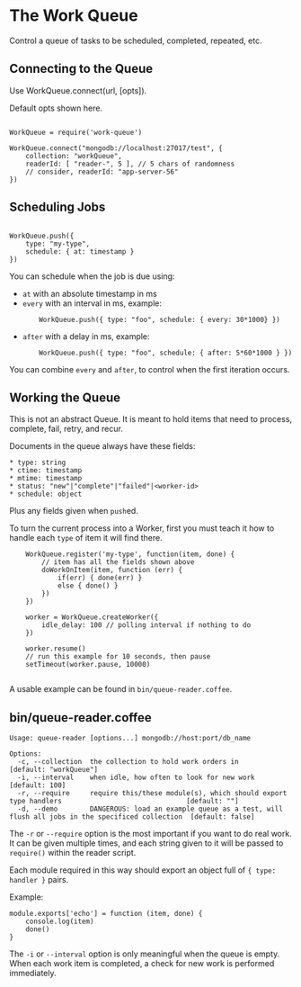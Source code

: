 The Work Queue
==============

Control a queue of tasks to be scheduled, completed, repeated, etc.

Connecting to the Queue
-----------------------

Use WorkQueue.connect(url, [opts]).

Default opts shown here.

```

WorkQueue = require('work-queue')

WorkQueue.connect("mongodb://localhost:27017/test", {
	collection: "workQueue",
	readerId: [ "reader-", 5 ], // 5 chars of randomness
	// consider, readerId: "app-server-56"
})

```

Scheduling Jobs
---------------

```

WorkQueue.push({
	type: "my-type",
	schedule: { at: timestamp }
})

```

You can schedule when the job is due using:
 * `at` with an absolute timestamp in ms
 * `every` with an interval in ms, example:
	```
		WorkQueue.push({ type: "foo", schedule: { every: 30*1000} })
	```
 * `after` with a delay in ms, example:
	```
		WorkQueue.push({ type: "foo", schedule: { after: 5*60*1000 } })
	```

You can combine `every` and `after`, to control when the first iteration occurs.

Working the Queue
-----------------

This is not an abstract Queue.
It is meant to hold items that need to process, complete, fail, retry, and recur.

Documents in the queue always have these fields:

	* type: string
	* ctime: timestamp
	* mtime: timestamp
	* status: "new"|"complete"|"failed"|<worker-id>
	* schedule: object

Plus any fields given when `push`ed.

To turn the current process into a Worker, first you must teach it how
to handle each `type` of item it will find there.

```
	WorkQueue.register('my-type', function(item, done) {
		// item has all the fields shown above
		doWorkOnItem(item, function (err) {
			if(err) { done(err) }
			else { done() }
		})
	})
	
	worker = WorkQueue.createWorker({
		idle_delay: 100 // polling interval if nothing to do
	})
	
	worker.resume()
	// run this example for 10 seconds, then pause
	setTimeout(worker.pause, 10000)
	
```

A usable example can be found in `bin/queue-reader.coffee`.

bin/queue-reader.coffee
-----------------------

```
Usage: queue-reader [options...] mongodb://host:port/db_name

Options:
  -c, --collection  the collection to hold work orders in                                                         [default: "workQueue"]
  -i, --interval    when idle, how often to look for new work                                                     [default: 100]
  -r, --require     require this/these module(s), which should export type handlers                               [default: ""]
  -d, --demo        DANGEROUS: load an example queue as a test, will flush all jobs in the specificed collection  [default: false]
```

The `-r` or `--require` option is the most important if you want to do real work.  It can be given multiple times, and each string given to it will be passed to `require()` within the reader script.

Each module required in this way should export an object full of `{ type: handler }` pairs.

Example:
```
module.exports['echo'] = function (item, done) {
	console.log(item)
	done()
}
```

The `-i` or `--interval` option is only meaningful when the queue is empty.  When each work item is completed, a check for new work is performed immediately.
